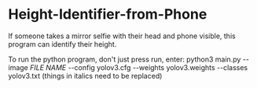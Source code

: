 # Height-Identifier-from-Phone
If someone takes a mirror selfie with their head and phone visible, this program can identify their height.

To run the python program, don't just press run, enter:
python3 main.py --image _FILE NAME_ --config yolov3.cfg --weights yolov3.weights --classes yolov3.txt
(things in italics need to be replaced)
